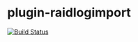 plugin-raidlogimport
====================
[![Build Status](https://travis-ci.org/SephGER/plugin-raidlogimport.svg)](https://travis-ci.org/EQdkpPlus/plugin-raidlogimport)
